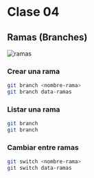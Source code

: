 # Clase 04

## Ramas (Branches)

![ramas](https://miro.medium.com/max/801/1*DhagidpZutkaCmAZobmzDQ.png)

### Crear una rama

```sh
git branch <nombre-rama>
git branch data-ramas
```

### Listar una rama

```sh
git branch
git branch
```

### Cambiar entre ramas

```sh
git switch <nombre-rama>
git switch data-ramas
```



